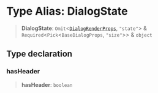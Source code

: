 # Type Alias: DialogState

> **DialogState**: `Omit`\<[`DialogRenderProps`](DialogRenderProps.md), `"state"`\> & `Required`\<`Pick`\<`BaseDialogProps`, `"size"`\>\> & `object`

## Type declaration

### hasHeader

> **hasHeader**: `boolean`
